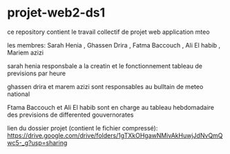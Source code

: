 # projet-web2-ds1
ce repository contient le travail collectif de projet web application mteo 

les membres: Sarah Henia , Ghassen Drira , Fatma Baccouch , Ali El habib , Mariem azizi

sarah henia responsbale a la creatin et le fonctionnement tableau de previsions par heure

ghassen drira et marem azizi sont responsables au bulltain de meteo national

Ftama Baccouch et Ali El habib  sont en charge au tableau hebdomadaire des previsions de differented gouvernorates

lien du dossier projet (contient le fichier compressé): https://drive.google.com/drive/folders/1gTXkOHgawNMivAkHuwjJdNvQmQwc5-_g?usp=sharing
